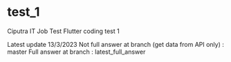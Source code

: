 # test_1

Ciputra IT Job Test
Flutter coding test 1

Latest update 13/3/2023
Not full answer at branch (get data from API only) : master
Full answer at branch : latest_full_answer
